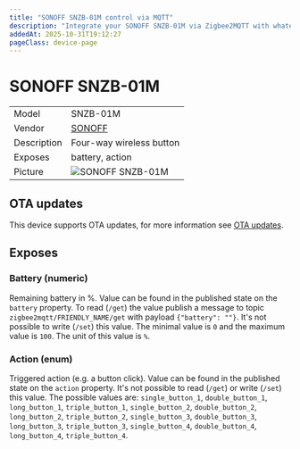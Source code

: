 ```yaml
---
title: "SONOFF SNZB-01M control via MQTT"
description: "Integrate your SONOFF SNZB-01M via Zigbee2MQTT with whatever smart home infrastructure you are using without the vendor's bridge or gateway."
addedAt: 2025-10-31T19:12:27
pageClass: device-page
---
```


<!-- !!!! -->
<!-- ATTENTION: This file is auto-generated through docgen! -->
<!-- You can only edit the "Notes"-Section between the two comment lines "Notes BEGIN" and "Notes END". -->
<!-- Do not use h1 or h2 heading within "## Notes"-Section. -->
<!-- !!!! -->

# SONOFF SNZB-01M

|     |     |
|-----|-----|
| Model | SNZB-01M  |
| Vendor  | [SONOFF](/supported-devices/#v=SONOFF)  |
| Description | Four-way wireless button |
| Exposes | battery, action |
| Picture | ![SONOFF SNZB-01M](https://www.zigbee2mqtt.io/images/devices/SNZB-01M.png) |


<!-- Notes BEGIN: You can edit here. Add "## Notes" headline if not already present. -->


<!-- Notes END: Do not edit below this line -->


## OTA updates
This device supports OTA updates, for more information see [OTA updates](../guide/usage/ota_updates.md).



## Exposes

### Battery (numeric)
Remaining battery in %.
Value can be found in the published state on the `battery` property.
To read (`/get`) the value publish a message to topic `zigbee2mqtt/FRIENDLY_NAME/get` with payload `{"battery": ""}`.
It's not possible to write (`/set`) this value.
The minimal value is `0` and the maximum value is `100`.
The unit of this value is `%`.

### Action (enum)
Triggered action (e.g. a button click).
Value can be found in the published state on the `action` property.
It's not possible to read (`/get`) or write (`/set`) this value.
The possible values are: `single_button_1`, `double_button_1`, `long_button_1`, `triple_button_1`, `single_button_2`, `double_button_2`, `long_button_2`, `triple_button_2`, `single_button_3`, `double_button_3`, `long_button_3`, `triple_button_3`, `single_button_4`, `double_button_4`, `long_button_4`, `triple_button_4`.

